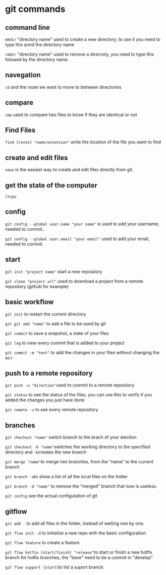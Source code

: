 # git commands
## command line
`mkdir` "directory name" used to create a new directory; to use it you need to type this annd the directory name

`rmdir` "directory name" used to remove a direcroty, you need to type this folowed by the directory name.
## navegation
`cd` and the route we want to move to between directories
## compare 
`cmp` used to compare two files to know if they are identical or not
## Find Files
`find [route] "name/extension"` write the location of the file you want to find

## create and edit files
`nano` is the easiest way to create and edit files directly from git.
## get the state of the computer
`lscpu` 
## config 
`git config --global user.name "your name"` is used to add your username, needed to commit..

`git config --global user.email "your email"` used to add your email, needed to commit.
## start 
`git init "project name"` start a new repository 

`git clone "project url"` used to download a project from a remote repository (github for example)
## basic workflow

`git init` to restart the current directory

`git git add "name"` to add a file to be used by git

`git commit` to save a snapshot, a state of your files

`git log` to view every commit that is added to your project

`git commit -m "text"` to add the changes in your files without changing the sc>
## push to a remote repository 
`git push -u "direction"`used to commit to a remote repository

`git status` to see the status of the files, you can use this to verify if you added the changes you just have done

`git remote -v` to see every remote repository
## branches

`git chechout "name"` switch branch to the brach of your election

`git checkout -b "name"`switches the working directory to the specified directory and `-b`creates the new branch

`git merge "name"`to merge two branches, from the "name" to the current branch

`git branch -a`to show a list of all the local files on the folder

`git branch -d "name"` to remove the "merged" branch that now is useless.

`git config` see the actual configutation of git

## gitflow

`git add .` to add all files in the folder, instead of weiting one by one.
 
`git flow init -d` to initialize a new repo with the basic configuration

`git flow feature` to create a feature

`git flow hotfix [start/finish] "release"`to start or finish a new hotfix branch
fot hotfix branches, the "base" need to be a commit in "develop"

`git flow support [start]`to list a suport branch.




